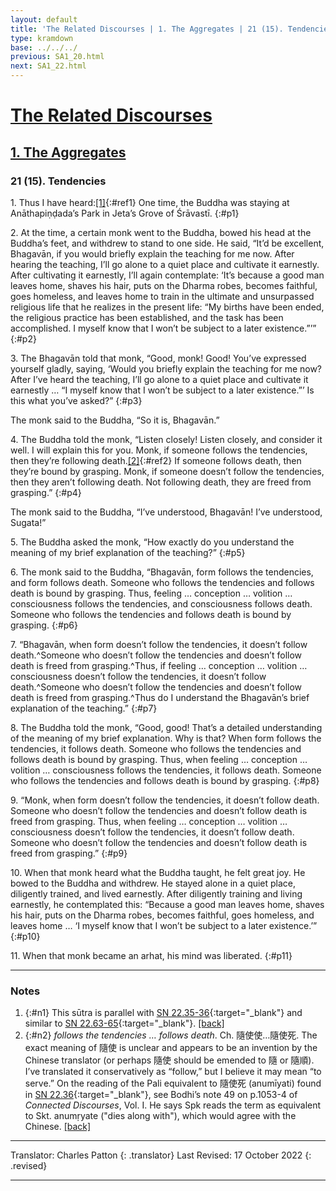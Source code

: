 ```yaml
---
layout: default
title: 'The Related Discourses | 1. The Aggregates | 21 (15). Tendencies'
type: kramdown
base: ../../../
previous: SA1_20.html
next: SA1_22.html
---
```


# [The Related Discourses](../index.html)
## [1. The Aggregates](index.html)
### 21 (15). Tendencies

1\. Thus I have heard:[\[1\]](#n1){:#ref1} One time, the Buddha was staying at Anāthapiṇḍada’s Park in Jeta’s Grove of Śrāvastī.
{:#p1}

2\. At the time, a certain monk went to the Buddha, bowed his head at the Buddha’s feet, and withdrew to stand to one side. He said, “It’d be excellent, Bhagavān, if you would briefly explain the teaching for me now. After hearing the teaching, I’ll go alone to a quiet place and cultivate it earnestly. After cultivating it earnestly, I’ll again contemplate: ‘It’s because a good man leaves home, shaves his hair, puts on the Dharma robes, becomes faithful, goes homeless, and leaves home to train in the ultimate and unsurpassed religious life that he realizes in the present life: “My births have been ended, the religious practice has been established, and the task has been accomplished. I myself know that I won’t be subject to a later existence.”’”
{:#p2}

3\. The Bhagavān told that monk, “Good, monk! Good! You’ve expressed yourself gladly, saying, ‘Would you briefly explain the teaching for me now? After I’ve heard the teaching, I’ll go alone to a quiet place and cultivate it earnestly … “I myself know that I won’t be subject to a later existence.”’ Is this what you’ve asked?”
{:#p3}

The monk said to the Buddha, “So it is, Bhagavān.”

4\. The Buddha told the monk, “Listen closely! Listen closely, and consider it well. I will explain this for you. Monk, if someone follows the tendencies, then they’re following death.[\[2\]](#n2){:#ref2} If someone follows death, then they’re bound by grasping. Monk, if someone doesn’t follow the tendencies, then they aren’t following death. Not following death, they are freed from grasping.”
{:#p4}

The monk said to the Buddha, “I’ve understood, Bhagavān! I’ve understood, Sugata!”

5\. The Buddha asked the monk, “How exactly do you understand the meaning of my brief explanation of the teaching?”
{:#p5}

6\. The monk said to the Buddha, “Bhagavān, form follows the tendencies, and form follows death. Someone who follows the tendencies and follows death is bound by grasping. Thus, feeling … conception … volition … consciousness follows the tendencies, and consciousness follows death. Someone who follows the tendencies and follows death is bound by grasping.
{:#p6}

7\. “Bhagavān, when form doesn’t follow the tendencies, it doesn’t follow death.^Someone who doesn’t follow the tendencies and doesn’t follow death is freed from grasping.^Thus, if feeling … conception … volition … consciousness doesn’t follow the tendencies, it doesn’t follow death.^Someone who doesn’t follow the tendencies and doesn’t follow death is freed from grasping.^Thus do I understand the Bhagavān’s brief explanation of the teaching.”
{:#p7}

8\. The Buddha told the monk, “Good, good! That’s a detailed understanding of the meaning of my brief explanation. Why is that? When form follows the tendencies, it follows death. Someone who follows the tendencies and follows death is bound by grasping. Thus, when feeling … conception … volition … consciousness follows the tendencies, it follows death. Someone who follows the tendencies and follows death is bound by grasping.
{:#p8}

9\. “Monk, when form doesn’t follow the tendencies, it doesn’t follow death. Someone who doesn’t follow the tendencies and doesn’t follow death is freed from grasping. Thus, when feeling … conception … volition … consciousness doesn’t follow the tendencies, it doesn’t follow death. Someone who doesn’t follow the tendencies and doesn’t follow death is freed from grasping.”
{:#p9}

10\. When that monk heard what the Buddha taught, he felt great joy. He bowed to the Buddha and withdrew. He stayed alone in a quiet place, diligently trained, and lived earnestly. After diligently training and living earnestly, he contemplated this: “Because a good man leaves home, shaves his hair, puts on the Dharma robes, becomes faithful, goes homeless, and leaves home … ‘I myself know that I won’t be subject to a later existence.’”
{:#p10}

11\. When that monk became an arhat, his mind was liberated.
{:#p11}

---

### Notes

1. {:#n1} This sūtra is parallel with [SN 22.35-36](https://suttacentral.net/sn22.35){:target="_blank"} and similar to [SN 22.63-65](https://suttacentral.net/sn22.63){:target="_blank"}. [\[back\]](#ref1)
2. {:#n2} <em>follows the tendencies … follows death</em>. Ch. 隨使使…隨使死. The exact meaning of 隨使 is unclear and appears to be an invention by the Chinese translator (or perhaps 隨使 should be emended to 隨 or 隨順). I’ve translated it conservatively as “follow,” but I believe it may mean “to serve.” On the reading of the Pali equivalent to 隨使死 (anumīyati) found in [SN 22.36](https://suttacentral.net/sn22.36){:target="_blank"}, see Bodhi’s note 49 on p.1053-4 of <em>Connected Discourses</em>, Vol. I. He says Spk reads the term as equivalent to Skt. anumṛyate ("dies along with"), which would agree with the Chinese. [\[back\]](#ref2)

---

Translator: Charles Patton
{: .translator}
Last Revised: 17 October 2022
{: .revised}

---